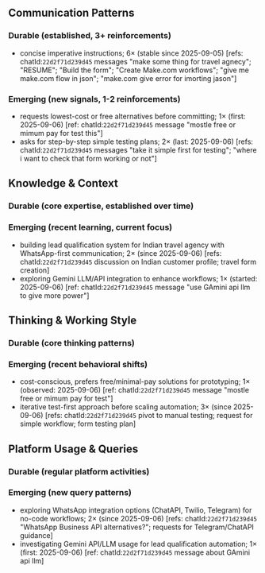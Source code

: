 ## Communication Patterns
### Durable (established, 3+ reinforcements)
- concise imperative instructions; 6× (stable since 2025-09-05) [refs: chatId:`22d2f71d239d45` messages "make some thing for travel agnecy"; "RESUME"; "Build the form"; "Create Make.com workflows"; "give me make.com flow in json"; "make.com give error for imorting jason"]

### Emerging (new signals, 1-2 reinforcements)
- requests lowest-cost or free alternatives before committing; 1× (first: 2025-09-06) [ref: chatId:`22d2f71d239d45` message "mostle free or mimum pay for test this"]
- asks for step-by-step simple testing plans; 2× (last: 2025-09-06) [refs: chatId:`22d2f71d239d45` messages "take it simple first for testing"; "where i want to check that form working or not"]

## Knowledge & Context
### Durable (core expertise, established over time)

### Emerging (recent learning, current focus)
- building lead qualification system for Indian travel agency with WhatsApp-first communication; 2× (since 2025-09-06) [refs: chatId:`22d2f71d239d45` discussion on Indian customer profile; travel form creation]
- exploring Gemini LLM/API integration to enhance workflows; 1× (started: 2025-09-06) [ref: chatId:`22d2f71d239d45` message "use GAmini api llm to give more power"]

## Thinking & Working Style
### Durable (core thinking patterns)

### Emerging (recent behavioral shifts)
- cost-conscious, prefers free/minimal-pay solutions for prototyping; 1× (observed: 2025-09-06) [ref: chatId:`22d2f71d239d45` message "mostle free or mimum pay for test"]
- iterative test-first approach before scaling automation; 3× (since 2025-09-06) [refs: chatId:`22d2f71d239d45` pivot to manual testing; request for simple workflow; form testing plan]

## Platform Usage & Queries
### Durable (regular platform activities)

### Emerging (new query patterns)
- exploring WhatsApp integration options (ChatAPI, Twilio, Telegram) for no-code workflows; 2× (since 2025-09-06) [refs: chatId:`22d2f71d239d45` "WhatsApp Business API alternatives?"; requests for Telegram/ChatAPI guidance]
- investigating Gemini API/LLM usage for lead qualification automation; 1× (first: 2025-09-06) [ref: chatId:`22d2f71d239d45` message about GAmini api llm]